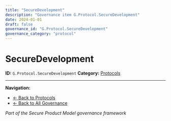 ```yaml
---
title: "SecureDevelopment"
description: "Governance item G.Protocol.SecureDevelopment"
date: 2024-01-01
draft: false
governance_id: "G.Protocol.SecureDevelopment"
governance_category: "protocol"
---
```


# SecureDevelopment

**ID:** `G.Protocol.SecureDevelopment`
**Category:** [Protocols](../)


---

**Navigation:**
- [← Back to Protocols](../)
- [← Back to All Governance](/governance/)

*Part of the Secure Product Model governance framework*
